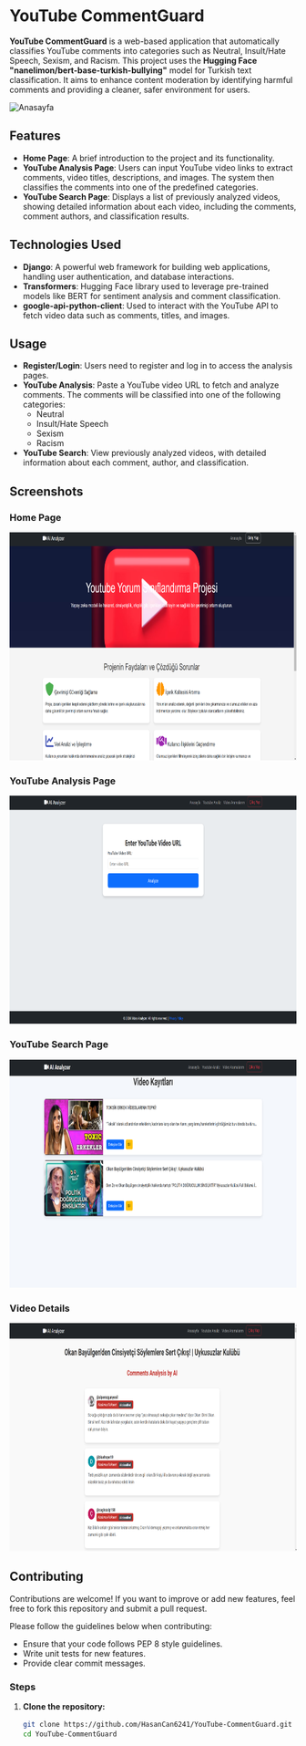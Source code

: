 # YouTube CommentGuard

**YouTube CommentGuard** is a web-based application that automatically classifies YouTube comments into categories such as Neutral, Insult/Hate Speech, Sexism, and Racism. This project uses the **Hugging Face "nanelimon/bert-base-turkish-bullying"** model for Turkish text classification. It aims to enhance content moderation by identifying harmful comments and providing a cleaner, safer environment for users.

<img src="https://cdn.prod.website-files.com/623952e7f678f72edd96fd42/64af90e5414541a57da1edc0_How%20NLP%20is%20being%20used%20to%20keep%20Youtube%20comments%20safe.svg" alt="Anasayfa" width="900" height="450"/>

## Features

- **Home Page**: A brief introduction to the project and its functionality.
- **YouTube Analysis Page**: Users can input YouTube video links to extract comments, video titles, descriptions, and images. The system then classifies the comments into one of the predefined categories.
- **YouTube Search Page**: Displays a list of previously analyzed videos, showing detailed information about each video, including the comments, comment authors, and classification results.
  
## Technologies Used

- **Django**: A powerful web framework for building web applications, handling user authentication, and database interactions.
- **Transformers**: Hugging Face library used to leverage pre-trained models like BERT for sentiment analysis and comment classification.
- **google-api-python-client**: Used to interact with the YouTube API to fetch video data such as comments, titles, and images.

## Usage

- **Register/Login**: Users need to register and log in to access the analysis pages.
- **YouTube Analysis**: Paste a YouTube video URL to fetch and analyze comments. The comments will be classified into one of the following categories:
  - Neutral
  - Insult/Hate Speech
  - Sexism
  - Racism
- **YouTube Search**: View previously analyzed videos, with detailed information about each comment, author, and classification.

## Screenshots

### Home Page
<img src="images/Anasayfa.png" alt="Anasayfa" width="850" height="400"/>

### YouTube Analysis Page
<img src="images/youtube-analiz.png" alt="Youtube Analiz" width="850" height="400"/>

### YouTube Search Page
<img src="images/video-search.png" alt="Video Search" width="850" height="400"/>

### Video Details
<img src="images/video-detail.png" alt="Video Detail" width="850" height="400"/>


## Contributing

Contributions are welcome! If you want to improve or add new features, feel free to fork this repository and submit a pull request.

Please follow the guidelines below when contributing:
- Ensure that your code follows PEP 8 style guidelines.
- Write unit tests for new features.
- Provide clear commit messages.

### Steps

1. **Clone the repository:**

   ```bash
   git clone https://github.com/HasanCan6241/YouTube-CommentGuard.git
   cd YouTube-CommentGuard

